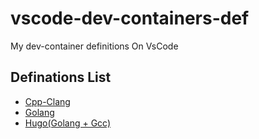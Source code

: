 # vscode-dev-containers-def
My dev-container definitions On VsCode


## Definations List

- [Cpp-Clang](container-defs/cpp-clang)
- [Golang](container-defs/golang)
- [Hugo(Golang + Gcc)](container-defs/hugo)